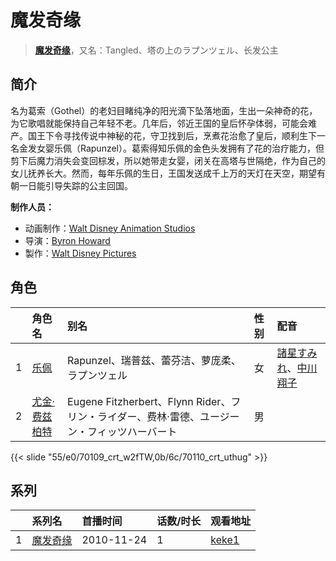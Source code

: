 # 魔发奇缘


> <u>**[魔发奇缘](https://bgm.tv/subject/13097)**</u>，又名：Tangled、塔の上のラプンツェル、长发公主

## 简介

名为葛索（Gothel）的老妇目睹纯净的阳光滴下坠落地面，生出一朵神奇的花，为它歌唱就能保持自己年轻不老。几年后，邻近王国的皇后怀孕体弱，可能会难产。国王下令寻找传说中神秘的花，守卫找到后，烹煮花治愈了皇后，顺利生下一名金发女婴乐佩（Rapunzel）。葛索得知乐佩的金色头发拥有了花的治疗能力，但剪下后魔力消失会变回棕发，所以她带走女婴，闭关在高塔与世隔绝，作为自己的女儿抚养长大。然而，每年乐佩的生日，王国发送成千上万的天灯在天空，期望有朝一日能引导失踪的公主回国。

**制作人员：**
- 动画制作：[Walt Disney Animation Studios](https://bgm.tv/person/13956)
- 导演：[Byron Howard](https://bgm.tv/person/22005)
- 製作：[Walt Disney Pictures](https://bgm.tv/person/6816)

## 角色

|     |   角色名   |   别名  | 性别 |  配音  |
|:--- |:------  |:----      |:---  |:--   |
| 1 | [乐佩](https://bgm.tv/character/70109) | Rapunzel、瑞普兹、蕾芬洁、萝庞柔、ラプンツェル | 女 | [諸星すみれ](https://bgm.tv/person/5107)、[中川翔子](https://bgm.tv/person/6320) |
| 2 | [尤金·费兹柏特](https://bgm.tv/character/70110) | Eugene Fitzherbert、Flynn Rider、フリン・ライダー、费林·雷德、ユージーン・フィッツハーバート | 男 |  |

{{< slide "55/e0/70109_crt_w2fTW,0b/6c/70110_crt_uthug" >}}

## 系列

|     | 系列名  | 首播时间       | 话数/时长 | 观看地址                                                     |
| :-- | :--- | :--------- | :---- | :------------------------------------------------------- |
| 1   |[魔发奇缘](https://bgm.tv/subject/13097)| 2010-11-24 | 1     | [keke1](https://www.keke1.app/play/179357-4-223227.html) |



